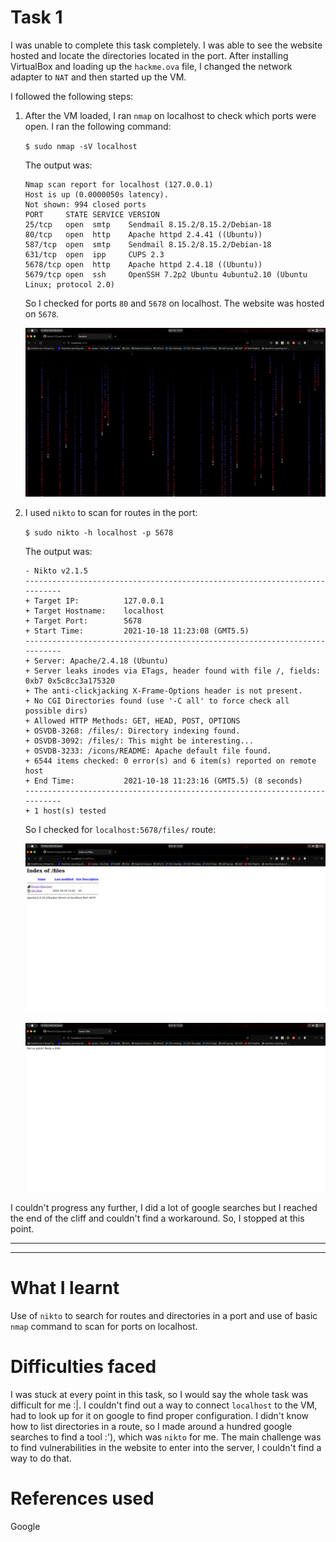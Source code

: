 # Task 1
I was unable to complete this task completely. I was able to see the website hosted and locate the directories located in the port. After installing VirtualBox and loading up the `hackme.ova` file, I changed the network adapter to `NAT` and then started up the VM.

I followed the following steps:
1. After the VM loaded, I ran `nmap` on localhost to check which ports were open. I ran the following command:

    `$ sudo nmap -sV localhost`

    The output was:

    ```
    Nmap scan report for localhost (127.0.0.1)
    Host is up (0.0000050s latency).
    Not shown: 994 closed ports
    PORT     STATE SERVICE VERSION
    25/tcp   open  smtp    Sendmail 8.15.2/8.15.2/Debian-18
    80/tcp   open  http    Apache httpd 2.4.41 ((Ubuntu))
    587/tcp  open  smtp    Sendmail 8.15.2/8.15.2/Debian-18
    631/tcp  open  ipp     CUPS 2.3
    5678/tcp open  http    Apache httpd 2.4.18 ((Ubuntu))
    5679/tcp open  ssh     OpenSSH 7.2p2 Ubuntu 4ubuntu2.10 (Ubuntu Linux; protocol 2.0)
    ```

    So I checked for ports `80` and `5678` on localhost. The website was hosted on `5678`.

    ![The Website](/images/hackme.png)

2. I used `nikto` to scan for routes in the port:

    `$ sudo nikto -h localhost -p 5678`

    The output was:

    ```
    - Nikto v2.1.5
    ---------------------------------------------------------------------------
    + Target IP:          127.0.0.1
    + Target Hostname:    localhost
    + Target Port:        5678
    + Start Time:         2021-10-18 11:23:08 (GMT5.5)
    ---------------------------------------------------------------------------
    + Server: Apache/2.4.18 (Ubuntu)
    + Server leaks inodes via ETags, header found with file /, fields: 0xb7 0x5c8cc3a175320 
    + The anti-clickjacking X-Frame-Options header is not present.
    + No CGI Directories found (use '-C all' to force check all possible dirs)
    + Allowed HTTP Methods: GET, HEAD, POST, OPTIONS 
    + OSVDB-3268: /files/: Directory indexing found.
    + OSVDB-3092: /files/: This might be interesting...
    + OSVDB-3233: /icons/README: Apache default file found.
    + 6544 items checked: 0 error(s) and 6 item(s) reported on remote host
    + End Time:           2021-10-18 11:23:16 (GMT5.5) (8 seconds)
    ---------------------------------------------------------------------------
    + 1 host(s) tested
    ```
    
    So I checked for `localhost:5678/files/` route:

    ![files/ Directory](/images/task1_files.png)

    ![site.html](/images/task1_site_html.png)

I couldn't progress any further, I did a lot of google searches but I reached the end of the cliff and couldn't find a workaround. So, I stopped at this point.

---
---

# What I learnt
Use of `nikto` to search for routes and directories in a port and use of basic `nmap` command to scan for ports on localhost.

# Difficulties faced
I was stuck at every point in this task, so I would say the whole task was difficult for me :|. I couldn't find out a way to connect `localhost` to the VM, had to look up for it on google to find proper configuration. I didn't know how to list directories in a route, so I made around a hundred google searches to find a tool :'), which was `nikto` for me. The main challenge was to find vulnerabilities in the website to enter into the server, I couldn't find a way to do that.

# References used
Google
